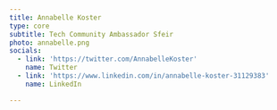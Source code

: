 ```yaml
---
title: Annabelle Koster
type: core
subtitle: Tech Community Ambassador Sfeir
photo: annabelle.png
socials:
  - link: 'https://twitter.com/AnnabelleKoster'
    name: Twitter
  - link: 'https://www.linkedin.com/in/annabelle-koster-31129383'
    name: LinkedIn

---
```


